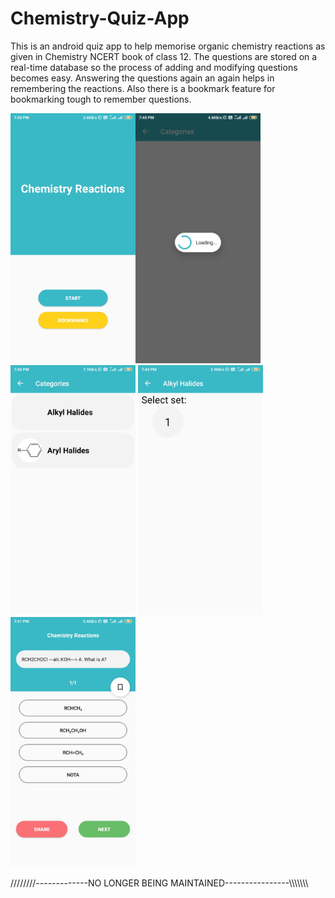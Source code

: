 # Chemistry-Quiz-App
This is an android quiz app to help memorise organic chemistry reactions as given in Chemistry NCERT book of class 12. The questions are stored on a real-time database so the process of adding and modifying questions becomes easy. Answering the questions again an again helps in remembering the reactions. Also there is a bookmark feature for bookmarking tough to remember questions.  

<img src="/Screenshots/Screenshot_2020-02-14-19-40-45-864_com.akarshtripathi.chemistryreactions.jpg" width="200"><img src="/Screenshots/Screenshot_2020-02-14-19-40-49-206_com.akarshtripathi.chemistryreactions.jpg" width="200"> <img src="/Screenshots/Screenshot_2020-02-14-19-40-53-794_com.akarshtripathi.chemistryreactions.jpg" width="200">
<img src="/Screenshots/Screenshot_2020-02-14-19-40-58-928_com.akarshtripathi.chemistryreactions.jpg" width="200">
<img src="/Screenshots/Screenshot_2020-02-14-19-41-04-585_com.akarshtripathi.chemistryreactions.jpg" width="200">


////////-------------NO LONGER BEING MAINTAINED----------------\\\\\\\\\\\\\\
